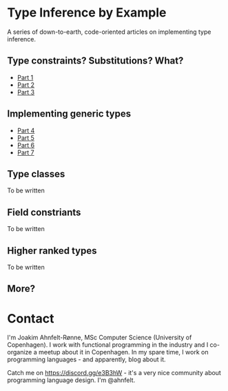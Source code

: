 # Type Inference by Example
A series of down-to-earth, code-oriented articles on implementing type inference.

## Type constraints? Substitutions? What?
* [Part 1](part1/article.md)
* [Part 2](part2/article.md)
* [Part 3](part3/article.md)

## Implementing generic types
* [Part 4](part4/article.md)
* [Part 5](part5/article.md)
* [Part 6](part6/article.md)
* [Part 7](part7/article.md)

## Type classes
To be written

## Field constriants
To be written

## Higher ranked types
To be written

## More?


# Contact

I'm Joakim Ahnfelt-Rønne, MSc Computer Science (University of Copenhagen). I work with functional programming in the industry and I co-organize a meetup about it in Copenhagen. In my spare time, I work on programming languages - and apparently, blog about it.

Catch me on https://discord.gg/e3B3hW - it's a very nice community about programming language design. I'm @ahnfelt.

